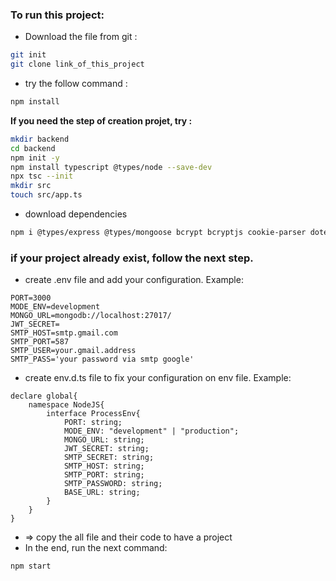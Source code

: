### **To run this project:**
* Download the file from git :
```bash
git init
git clone link_of_this_project
```
* try the follow command :
```bash
npm install
```

**If you need the step of creation projet, try :**

```bash
mkdir backend
cd backend
npm init -y
npm install typescript @types/node --save-dev
npx tsc --init
mkdir src
touch src/app.ts
```
* download dependencies

```bash
npm i @types/express @types/mongoose bcrypt bcryptjs cookie-parser dotenv express jsonwebtoken mongoose morgan nodemailer nodemon @types/bcrypt @types/bcryptjs @types/body-parser @types/cookie-parser @types/jsonwebtoken @types/morgan @types/nodemailer express-mongo-sanitize express-rate-limit ts-node swagger-jsdoc swagger-ui-express
```
### **if your project already exist, follow the next step.**
* create .env file and add your configuration. Example:
````
PORT=3000
MODE_ENV=development
MONGO_URL=mongodb://localhost:27017/
JWT_SECRET=
SMTP_HOST=smtp.gmail.com
SMTP_PORT=587
SMTP_USER=your.gmail.address
SMTP_PASS='your password via smtp google'
````
* create env.d.ts file to fix your configuration on env file. Example:
````
declare global{
    namespace NodeJS{
        interface ProcessEnv{
            PORT: string;
            MODE_ENV: "development" | "production";
            MONGO_URL: string;
            JWT_SECRET: string;
            SMTP_SECRET: string;
            SMTP_HOST: string;
            SMTP_PORT: string;
            SMTP_PASSWORD: string;
            BASE_URL: string;
        }
    }
}
````
* => copy the all file and their code to have a project
* In the end, run the next command:
```bash
npm start
```

